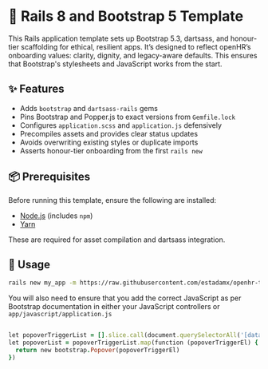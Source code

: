 # 🧵 Rails 8 and Bootstrap 5 Template

This Rails application template sets up Bootstrap 5.3, dartsass, and honour-tier scaffolding for ethical, resilient apps. It’s designed to reflect openHR’s onboarding values: clarity, dignity, and legacy-aware defaults. This ensures that Bootstrap's stylesheets and JavaScript works from the start.

## ✨ Features

- Adds `bootstrap` and `dartsass-rails` gems  
- Pins Bootstrap and Popper.js to exact versions from `Gemfile.lock`  
- Configures `application.scss` and `application.js` defensively  
- Precompiles assets and provides clear status updates  
- Avoids overwriting existing styles or duplicate imports  
- Asserts honour-tier onboarding from the first `rails new`

## 📦 Prerequisites

Before running this template, ensure the following are installed:

- [Node.js](https://nodejs.org/) (includes `npm`)  
- [Yarn](https://classic.yarnpkg.com/lang/en/docs/install/)

These are required for asset compilation and dartsass integration.

## 🚀 Usage

```bash
rails new my_app -m https://raw.githubusercontent.com/estadamx/openhr-template/main/openhr_bootstrap_template.rb
```
You will also need to ensure that you add the correct JavaScript as per Bootstrap documentation in either your JavaScript controllers or `app/javascript/application.js`
```ruby

let popoverTriggerList = [].slice.call(document.querySelectorAll('[data-bs-toggle="popover"]'))  
let popoverList = popoverTriggerList.map(function (popoverTriggerEl) {  
  return new bootstrap.Popover(popoverTriggerEl)  
})
```
